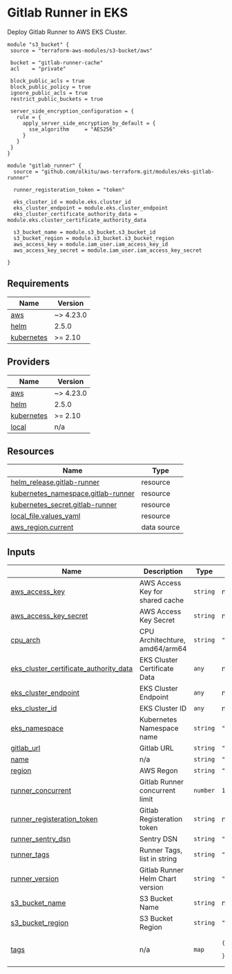 <!-- BEGIN_TF_DOCS -->
# Gitlab Runner in EKS

Deploy Gitlab Runner to AWS EKS Cluster.

```hcl
module "s3_bucket" {
 source = "terraform-aws-modules/s3-bucket/aws"

 bucket = "gitlab-runner-cache"
 acl    = "private"

 block_public_acls = true
 block_public_policy = true
 ignore_public_acls = true
 restrict_public_buckets = true

 server_side_encryption_configuration = {
   rule = {
     apply_server_side_encryption_by_default = {
       sse_algorithm     = "AES256"
     }
   }
 }
}

module "gitlab_runner" {
  source = "github.com/olkitu/aws-terraform.git/modules/eks-gitlab-runner"

  runner_registeration_token = "token"

  eks_cluster_id = module.eks.cluster_id
  eks_cluster_endpoint = module.eks.cluster_endpoint
  eks_cluster_certificate_authority_data = module.eks.cluster_certificate_authority_data

  s3_bucket_name = module.s3_bucket.s3_bucket_id
  s3_bucket_region = module.s3_bucket.s3_bucket_region
  aws_access_key = module.iam_user.iam_access_key_id	
  aws_access_key_secret = module.iam_user.iam_access_key_secret

}
```

## Requirements

| Name | Version |
|------|---------|
| <a name="requirement_aws"></a> [aws](#requirement\_aws) | ~> 4.23.0 |
| <a name="requirement_helm"></a> [helm](#requirement\_helm) | 2.5.0 |
| <a name="requirement_kubernetes"></a> [kubernetes](#requirement\_kubernetes) | >= 2.10 |

## Providers

| Name | Version |
|------|---------|
| <a name="provider_aws"></a> [aws](#provider\_aws) | ~> 4.23.0 |
| <a name="provider_helm"></a> [helm](#provider\_helm) | 2.5.0 |
| <a name="provider_kubernetes"></a> [kubernetes](#provider\_kubernetes) | >= 2.10 |
| <a name="provider_local"></a> [local](#provider\_local) | n/a |

## Resources

| Name | Type |
|------|------|
| [helm_release.gitlab-runner](https://registry.terraform.io/providers/hashicorp/helm/2.5.0/docs/resources/release) | resource |
| [kubernetes_namespace.gitlab-runner](https://registry.terraform.io/providers/hashicorp/kubernetes/latest/docs/resources/namespace) | resource |
| [kubernetes_secret.gitlab-runner](https://registry.terraform.io/providers/hashicorp/kubernetes/latest/docs/resources/secret) | resource |
| [local_file.values_yaml](https://registry.terraform.io/providers/hashicorp/local/latest/docs/resources/file) | resource |
| [aws_region.current](https://registry.terraform.io/providers/hashicorp/aws/latest/docs/data-sources/region) | data source |

## Inputs

| Name | Description | Type | Default | Required |
|------|-------------|------|---------|:--------:|
| <a name="input_aws_access_key"></a> [aws\_access\_key](#input\_aws\_access\_key) | AWS Access Key for shared cache | `string` | n/a | yes |
| <a name="input_aws_access_key_secret"></a> [aws\_access\_key\_secret](#input\_aws\_access\_key\_secret) | AWS Access Key Secret | `string` | n/a | yes |
| <a name="input_cpu_arch"></a> [cpu\_arch](#input\_cpu\_arch) | CPU Architechture, amd64/arm64 | `string` | `"amd64"` | no |
| <a name="input_eks_cluster_certificate_authority_data"></a> [eks\_cluster\_certificate\_authority\_data](#input\_eks\_cluster\_certificate\_authority\_data) | EKS Cluster Certificate Data | `any` | n/a | yes |
| <a name="input_eks_cluster_endpoint"></a> [eks\_cluster\_endpoint](#input\_eks\_cluster\_endpoint) | EKS Cluster Endpoint | `any` | n/a | yes |
| <a name="input_eks_cluster_id"></a> [eks\_cluster\_id](#input\_eks\_cluster\_id) | EKS Cluster ID | `any` | n/a | yes |
| <a name="input_eks_namespace"></a> [eks\_namespace](#input\_eks\_namespace) | Kubernetes Namespace name | `string` | `"gitlab-runner"` | no |
| <a name="input_gitlab_url"></a> [gitlab\_url](#input\_gitlab\_url) | Gitlab URL | `string` | `"https://gitlab.com"` | no |
| <a name="input_name"></a> [name](#input\_name) | n/a | `string` | `"aws-demo"` | no |
| <a name="input_region"></a> [region](#input\_region) | AWS Regon | `string` | `"us-east-1"` | no |
| <a name="input_runner_concurrent"></a> [runner\_concurrent](#input\_runner\_concurrent) | Gitlab Runner concurrent limit | `number` | `10` | no |
| <a name="input_runner_registeration_token"></a> [runner\_registeration\_token](#input\_runner\_registeration\_token) | Gitlab Registeration token | `string` | n/a | yes |
| <a name="input_runner_sentry_dsn"></a> [runner\_sentry\_dsn](#input\_runner\_sentry\_dsn) | Sentry DSN | `string` | `""` | no |
| <a name="input_runner_tags"></a> [runner\_tags](#input\_runner\_tags) | Runner Tags, list in string | `string` | `"kubernetes, cluster"` | no |
| <a name="input_runner_version"></a> [runner\_version](#input\_runner\_version) | Gitlab Runner Helm Chart version | `string` | `"0.41.0"` | no |
| <a name="input_s3_bucket_name"></a> [s3\_bucket\_name](#input\_s3\_bucket\_name) | S3 Bucket Name | `string` | n/a | yes |
| <a name="input_s3_bucket_region"></a> [s3\_bucket\_region](#input\_s3\_bucket\_region) | S3 Bucket Region | `string` | `"us-east-1"` | no |
| <a name="input_tags"></a> [tags](#input\_tags) | n/a | `map` | <pre>{<br>  "ManagedBy": "Terraform"<br>}</pre> | no |
<!-- END_TF_DOCS -->